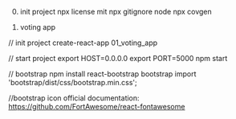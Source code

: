 0. init project
npx license mit
npx gitignore node
npx covgen


01. voting app

// init project
create-react-app 01_voting_app

// start project
export HOST=0.0.0.0
export PORT=5000
npm start

// bootstrap
npm install react-bootstrap bootstrap
import 'bootstrap/dist/css/bootstrap.min.css';

//bootstrap icon
official documentation: https://github.com/FortAwesome/react-fontawesome

